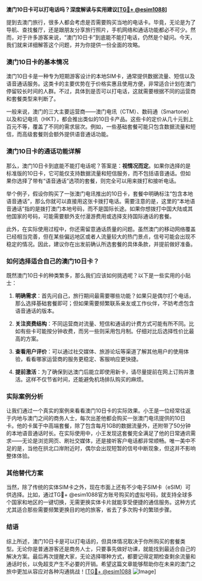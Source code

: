 **澳门10日卡可以打电话吗？深度解读与实用建议[[TG💪+ @esim1088](https://t.me/s/esim1088)]**

提到去澳门旅行，很多人都会考虑是否需要购买当地的电话卡。毕竟，无论是为了导航、查找餐厅，还是跟朋友分享旅行照片，手机网络和通话功能都必不可少。然而，对于许多游客来说，“澳门10日卡”到底能不能打电话，仍然是个疑问。今天，我们就来详细解答这个问题，并为你提供一份全面的攻略。

### 澳门10日卡的基本情况

澳门10日卡是一种专为短期游客设计的本地SIM卡，通常提供数据流量、短信以及语音通话服务。这类卡的主要优势在于价格实惠且使用方便，非常适合计划在澳门停留较长时间的人群。不过，具体到是否可以打电话，这就需要根据不同的运营商和套餐类型来判断了。

一般来说，澳门的三大主要运营商——澳门电讯（CTM）、数码通（Smartone）以及和记电讯（HKT），都会推出类似的10日卡产品。这些卡的定价从几十元到上百元不等，覆盖了不同的需求层次。例如，一些基础套餐可能只包含数据流量和短信，而高级套餐则会额外提供语音通话功能。

### 澳门10日卡的通话功能详解

那么，澳门10日卡到底能不能打电话呢？答案是：**视情况而定**。如果你选择的是标准版的10日卡，它可能仅支持数据流量和短信服务，而不包括语音通话。但如果你选择了带有“语音通话”选项的套餐，则完全可以用来拨打和接听电话。

举个例子，假设你购买了一张澳门电讯推出的10日卡，套餐中明确标注“包含本地语音通话”，那么你就可以直接用这张卡拨打电话。需要注意的是，这里的“本地语音通话”指的是拨打澳门本地号码，而不是国际长途。如果你想拨打中国大陆或其他国家的号码，可能需要额外支付漫游费用或选择支持国际通话的套餐。

此外，在实际使用过程中，你还需留意通话质量的问题。虽然澳门的移动网络覆盖已经相当完善，但在某些偏远地区或者人流量较大的热门景点，信号可能会出现不稳定的情况。因此，建议你在出发前确认所选套餐的具体条款，并提前做好准备。

### 如何选择适合自己的澳门10日卡？

既然澳门10日卡的种类繁多，那么我们应该如何挑选呢？以下是一些实用的小贴士：

1. **明确需求**：首先问自己，旅行期间最需要哪些功能？如果只是偶尔打个电话，那么选择基础套餐即可；但如果需要频繁联系亲友或工作伙伴，不妨考虑包含语音通话的版本。

2. **关注资费结构**：不同运营商对流量、短信和通话的计费方式可能有所不同。比如有些卡可能按分钟收费，而另一些则采用包月制。仔细对比后选择性价比最高的方案。

3. **查看用户评价**：可以通过社交媒体、旅游论坛等渠道了解其他用户的使用体验，看看哪家运营商的服务更稳定、客服响应更快捷。

4. **提前激活**：为了确保到达澳门后能立即使用新卡，请尽量提前在网上订购并激活。这样不仅节省时间，还能避免机场排队购买的麻烦。

### 实际案例分析

让我们通过一个真实的案例来看看澳门10日卡的实际效果。小王是一位经常往返于内地与澳门之间的商务人士，每次出差他都会购买一张澳门电讯提供的10日卡。他的卡属于中高端套餐，除了包含每月1GB的数据流量外，还附带了50分钟的本地语音通话时长。在实际使用中，小王发现这套餐完全满足了他的日常通讯需求——无论是浏览网页、刷社交媒体，还是接听客户电话都非常顺畅。唯一美中不足的是，当他在拱北口岸附近时，偶尔会出现短暂的信号中断现象，但这并不影响整体体验。

### 其他替代方案

当然，除了传统的实体SIM卡之外，现在市面上还有不少电子SIM卡（eSIM）可供选择。比如，通过TG💪+ @esim1088官方账号购买的虚拟号码，就支持全球多个国家和地区的一键切换，无需更换实体卡片就能享受便捷的通信服务。这种方式尤其适合那些需要频繁更换目的地的旅客，省去了多次购卡的繁琐步骤。

### 结语

综上所述，澳门10日卡是可以打电话的，但具体情况取决于你所购买的套餐类型。无论你是普通游客还是商务人士，只要事先做好功课，就能找到最适合自己的解决方案。最后再次提醒大家，无论选择哪种方式，都要记得定期检查剩余流量和通话时长，以免超支产生不必要的开销。希望这篇文章能够帮助你在未来的澳门之旅中更加从容应对各种沟通挑战！[[TG💪+ @esim1088](https://t.me/s/esim1088) ![Image](https://i.postimg.cc/4NQfJmqS/Snipaste-2025-05-13-00-14-12.png)]